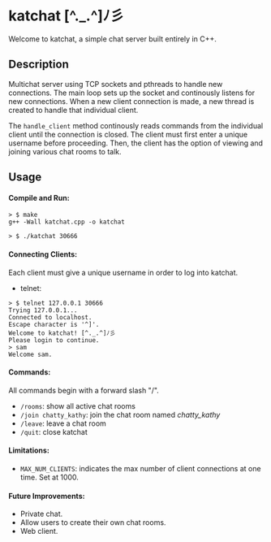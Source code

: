 # katchat [^._.^]ﾉ彡

Welcome to katchat, a simple chat server built entirely in C++.

Description
-----
Multichat server using TCP sockets and pthreads to handle new connections. The main loop sets up the socket and continously listens for new connections. When a new client connection is made, a new thread is created to handle that individual client.

The ```handle_client``` method continously reads commands from the individual client until the connection is closed. The client must first enter a unique username before proceeding. Then, the client has the option of viewing and joining various chat rooms to talk.


Usage
-----

#### Compile and Run:
```
> $ make
g++ -Wall katchat.cpp -o katchat

> $ ./katchat 30666
```

#### Connecting Clients:

Each client must give a unique username in order to log into katchat.

* telnet:
```
> $ telnet 127.0.0.1 30666
Trying 127.0.0.1...
Connected to localhost.
Escape character is '^]'.
Welcome to katchat! [^._.^]ﾉ彡
Please login to continue.
> sam
Welcome sam.
```

#### Commands:
All commands begin with a forward slash "/".

- ```/rooms```: show all active chat rooms
- ```/join chatty_kathy```: join the chat room named *chatty_kathy*
- ```/leave```: leave a chat room
- ```/quit```: close katchat

#### Limitations:
- ```MAX_NUM_CLIENTS```: indicates the max number of client connections at one time. Set at 1000.

#### Future Improvements:
- Private chat.
- Allow users to create their own chat rooms. 
- Web client.